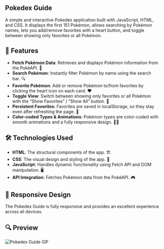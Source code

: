 ## Pokedex Guide

A simple and interactive Pokedex application built with JavaScript, HTML, and CSS. It displays the first 151 Pokémon, allows searching by Pokémon names, lets you add/remove favorites with a heart button, and toggle between showing only favorites or all Pokémon.

## 🚀 Features

- **Fetch Pokémon Data**: Retrieves and displays Pokémon information from the PokéAPI. 🐉
- **Search Pokémon**: Instantly filter Pokémon by name using the search bar. 🔍
- **Favorite Pokémon**: Add or remove Pokémon to/from favorites by clicking the heart icon on each card. ❤️
- **Toggle View**: Switch between showing only favorites or all Pokémon with the “Show Favorites” / “Show All” button. 🔄
- **Persistent Favorites**: Favorites are saved in localStorage, so they stay even after refreshing the page. 💾
- **Color-coded Types & Animations**: Pokémon types are color-coded with smooth animations and a fully responsive design. 🎨✨

## 🛠️ Technologies Used

- **HTML**: The structural components of the app. 🏗️
- **CSS**: The visual design and styling of the app. 🎨
- **JavaScript**: Handles dynamic functionality using Fetch API and DOM manipulation. 🖥️
- **API Integration**: Fetches Pokémon data from the PokéAPI. 🎮

## 📱 Responsive Design

The Pokedex Guide is fully responsive and provides an excellent experience across all devices.

## 🔍 Preview

![Pokedex Guide  GIF](./pokemon.gif)

